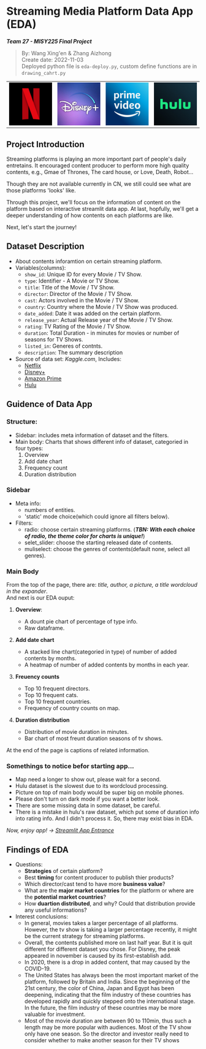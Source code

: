 # Streaming Media Platform Data App (EDA)
***Team 27 - MISY225 Final Project***

>By: Wang Xing'en & Zhang Aizhong  
>Create date: 2022-11-03  
>Deployed python file is `eda-deploy.py`, custom define functions are in `drawing_cahrt.py`

<table><tr>
<td><img src="netflix_icon.jpeg" width="150"/></td>
<td><img src="disney_icon.jpeg" width="150"/></td>
<td><img src="amazon_icon.png" width="150"/></td>
<td><img src="hulu_icon.jpg" width="150"/></td>
</tr><table>

## Project Introduction
Streaming platforms is playing an more important part of people's daily entretains. It encouraged content producer to perform more high quality contents, e.g., Gmae of Thrones, The card house, or Love, Death, Robot...

Though they are not available currently in CN, we still could see what are those platforms 'looks' like.

Through this project, we'll focus on the information of content on the platform based on interactive streamlit data app. At last, hopfully, we'll get a deeper understanding of how contents on each platforms are like.

Next, let's start the journey!

## Dataset Description
- About contents inforamtion on certain streaming platform.
- Variables(columns):
  - `show_id`: Unique ID for every Movie / TV Show.
  - `type`: Identifier - A Movie or TV Show.
  - `title`: Title of the Movie / TV Show.
  - `director`: Director of the Movie / TV Show.
  - `cast`: Actors involved in the Movie / TV Show.
  - `country`: Country where the Movie / TV Show was produced.
  - `date_added`: Date it was added on the certain platform.
  - `release_year`: Actual Release year of the Movie / TV Show.
  - `rating`: TV Rating of the Movie / TV Show.
  - `duration`: Total Duration - in minutes for movies or number of seasons for TV Shows.
  - `listed_in`: Generes of contnts.
  - `description`: The summary description
- Source of data set: *Kaggle.com*, Includes:
  - [Netflix](https://www.kaggle.com/datasets/shivamb/netflix-shows)
  - [Disney+](https://www.kaggle.com/datasets/shivamb/disney-movies-and-tv-shows)
  - [Amazon Prime](https://www.kaggle.com/datasets/shivamb/amazon-prime-movies-and-tv-shows)
  - [Hulu](https://www.kaggle.com/datasets/shivamb/hulu-movies-and-tv-shows)


## Guidence of Data App
### Structure:
- Sidebar: includes meta information of dataset and the filters.
- Main body: Charts that shows different info of dataset, categoried in four types:
  1. Overview
  2. Add date chart
  3. Frequency count
  4. Duration distribution

### Sidebar
- Meta info:
  - numbers of entities.
  - 'static' mode choice(which could ignore all filters below).
- Filters:
  - radio: choose certain streaming platforms.
  (***TBN: With each choice of radio, the theme color for charts is unique!***)
  - selet_slider: choose the starting released date of contents.
  - muliselect: choose the genres of contents(default none, select all genres).

### Main Body  
From the top of the page, there are: *title, author, a picture, a title wordcloud in the expander*.  
And next is our EDA ouput:  
1. **Overview**:
    - A dount pie chart of percentage of type info.
    - Raw dataframe.  

2. **Add date chart**
    - A stacked line chart(categoried in type) of number of added contents by months.
    - A heatmap of number of added contents by months in each year.  

3. **Freuency counts**
    - Top 10 frequent directors.
    - Top 10 frequent cats.
    - Top 10 frequent countries.
    - Frequency of country counts on map.  

4. **Duration distribution**
    - Distribution of movie duration in minutes.
    - Bar chart of most freunt duration seasons of tv shows.  


At the end of the page is captions of related information.  

### Somethings to notice befor starting app...

- Map need a longer to show out, please wait for a second.
- Hulu dataset is the slowest due to its wordcloud processing.
- Picture on top of main body would be super big on mobile phones.
- Please don't turn on dark mode if you want a better look.
- There are some missing data in some dataset, be careful.
- There is a mistake in hulu's raw dataset, which put some of duration info into rating info. And I didn't process it. So, there may exist bias in EDA.


*Now, enjoy app! ->* [*Streamlit App Entrance*](https://derekwang2002-final-project-eda-deploy-sqq3hk.streamlit.app/)

## Findings of EDA
- Questions:
  - **Strategies** of certain platform?
  - Best **timing** for content producer to publish thier products?
  - Which director/cast tend to have more **business value**?
  - What are the **major market countries** for the platform or where are the **potential market countries**?
  - How **duartion distributed**, and why? Could that distribution provide any useful informations?
- Interest conclusions:
  - In general, movies takes a larger percentage of all platforms. However, the tv show is taking a larger percentage recently, it might be the current strategy for streaming platforms.
  - Overall, the contents published more on last half year. But it is quit different for different dataset you chose. For Disney, the peak appeared in november is caused by its first-establish add.
  - In 2020, there is a drop in added content, that may caused by the COVID-19.
  - The United States has always been the most important market of the platform, followed by Britain and India. Since the beginning of the 21st century, the color of China, Japan and Egypt has been deepening, indicating that the film industry of these countries has developed rapidly and quickly stepped onto the international stage. In the future, the film industry of these countries may be more valuable for investment.
  - Most of the movie duration are between 90 to 110min, thus such a length may be more popular with audiences. Most of the TV show only have one season. So the director and investor really need to consider whether to make another season for their TV shows


 
